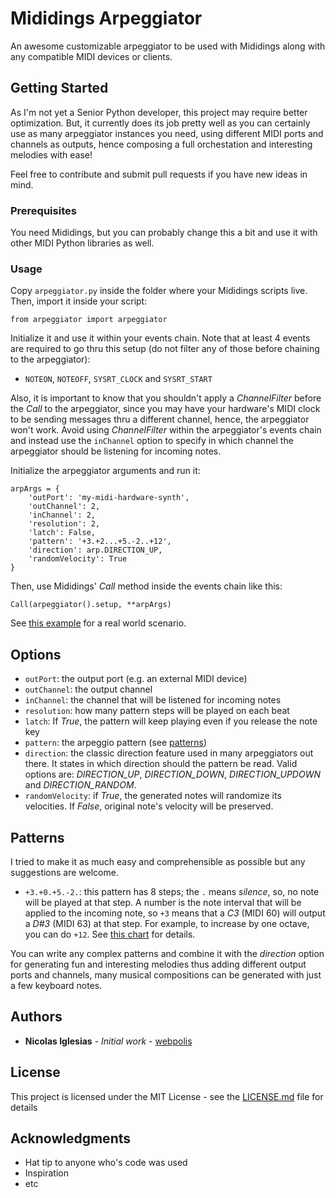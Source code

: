 # Mididings Arpeggiator

An awesome customizable arpeggiator to be used with Mididings along with any compatible MIDI devices or clients.

## Getting Started

As I'm not yet a Senior Python developer, this project may require better optimization. But, it currently does its job pretty well as you 
can certainly use as many arpeggiator instances you need, using different MIDI ports and channels as outputs, hence composing a full orchestation and interesting melodies with ease!

Feel free to contribute and submit pull requests if you have new ideas in mind.

### Prerequisites

You need Mididings, but you can probably change this a bit and use it with other MIDI Python libraries as well.

### Usage

Copy `arpeggiator.py` inside the folder where your Mididings scripts live. Then, import it inside your script:

```
from arpeggiator import arpeggiator
```

Initialize it and use it within your events chain. Note that at least 4 events are required to go thru this setup (do not filter any of those before chaining to the arpeggiator):

* `NOTEON`, `NOTEOFF`, `SYSRT_CLOCK` and `SYSRT_START`

Also, it is important to know that you shouldn't apply a _ChannelFilter_ before the _Call_ to the arpeggiator, since you may have your hardware's MIDI clock to be sending messages thru a different channel, hence, the arpeggiator won't work. Avoid using _ChannelFilter_ within the arpeggiator's events chain and instead use the `inChannel` option to specify in which channel the arpeggiator should be listening for incoming notes.

Initialize the arpeggiator arguments and run it:

```
arpArgs = {
    'outPort': 'my-midi-hardware-synth',
    'outChannel': 2,
    'inChannel': 2,
    'resolution': 2,
    'latch': False,
    'pattern': '+3.+2...+5.-2..+12',
    'direction': arp.DIRECTION_UP,
    'randomVelocity': True
}
```

Then, use Mididings' _Call_ method inside the events chain like this:

```
Call(arpeggiator().setup, **arpArgs)
```

See [this example](synth-studio.py) for a real world scenario.

## Options

* `outPort`: the output port (e.g. an external MIDI device)
* `outChannel`: the output channel
* `inChannel`: the channel that will be listened for incoming notes
* `resolution`: how many pattern steps will be played on each beat
* `latch`: If _True_, the pattern will keep playing even if you release the note key
* `pattern`: the arpeggio pattern (see [patterns](#patterns))
* `direction`: the classic direction feature used in many arpeggiators out there. It states in which direction should the pattern be read. Valid options are: _DIRECTION_UP_, _DIRECTION_DOWN_, _DIRECTION_UPDOWN_ and _DIRECTION_RANDOM_.
* `randomVelocity`: if _True_, the generated notes will randomize its velocities. If _False_, original note's velocity will be preserved.

## <a name="patterns"></a>Patterns

I tried to make it as much easy and comprehensible as possible but any suggestions are welcome.

* `+3.+0.+5.-2.`: this pattern has 8 steps; the `.` means _silence_, so, no note will be played at that step. A number is the note interval that will be applied to the incoming note, so `+3` means that a *C3* (MIDI 60) will output a *D#3* (MIDI 63) at that step. For example, to increase by one octave, you can do `+12`. See [this chart](http://computermusicresource.com/midikeys.html) for details.

You can write any complex patterns and combine it with the *direction* option for generating fun and interesting melodies thus adding different output ports and channels, many musical compositions can be generated with just a few keyboard notes.

## Authors

* **Nicolas Iglesias** - *Initial work* - [webpolis](https://github.com/webpolis)

## License

This project is licensed under the MIT License - see the [LICENSE.md](LICENSE.md) file for details

## Acknowledgments

* Hat tip to anyone who's code was used
* Inspiration
* etc

